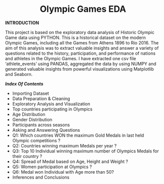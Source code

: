 <h1 align="center">Olympic Games EDA</h1>


**INTRODUCTION**

This project is based on the exploratory data analysis of Historic Olympic Game data using PYTHON.
This is a historical dataset on the modern Olympic Games, including all the Games from Athens 1896 to Rio 2016.
The aim of this analysis was to extract valuable insights and answer a variety of questions related to the history, participation, and performance of nations and athletes in the Olympic Games.
I have extracted one csv file ‘athlete_events’ using PANDAS, aggregated the data by using NUMPY and generated valuable insights from powerful visualizations using Matplotlib and Seaborn.



***Index Of Contents***<br>
 - Importing Dataset
 - Data Preparation & Cleaning
 - Exploratory Analysis and Visualization
 - Top countries participating in Olympics
 - Age Distribution
 - Gender Distribution
 - Participants across seasons
 - Asking and Answering Questions
 - Q1: Which countries WON the maximum Gold Medals in last held Olympic competitions ?
 - Q2: Countries winning maximum Medals per year ?
 - Q3: Top 10 Individual winning maximum number of Olympics Medals for their country ?
 - Q4: Spread of Medal based on Age, Height and Weight ?
 - Q5: Women participation at Olympics ?
 - Q6: Medal won Individual with Age more than 50?
 - Inferences and Conclusions
